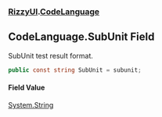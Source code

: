 ### [RizzyUI](RizzyUI 'RizzyUI').[CodeLanguage](RizzyUI.CodeLanguage 'RizzyUI.CodeLanguage')

## CodeLanguage.SubUnit Field

SubUnit test result format.

```csharp
public const string SubUnit = subunit;
```

#### Field Value
[System.String](https://docs.microsoft.com/en-us/dotnet/api/System.String 'System.String')